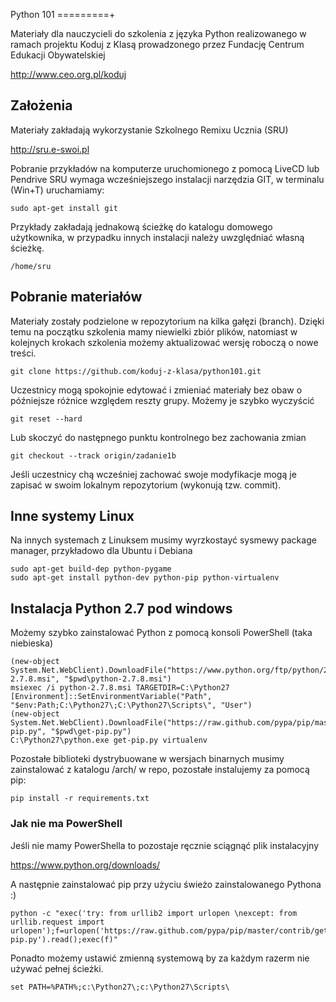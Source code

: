 Python 101
=========+

Materiały dla nauczycieli do szkolenia z języka Python realizowanego w ramach
projektu Koduj z Klasą prowadzonego przez Fundację Centrum Edukacji Obywatelskiej

http://www.ceo.org.pl/koduj

## Założenia

Materiały zakładają wykorzystanie Szkolnego Remixu Ucznia (SRU)

http://sru.e-swoi.pl

Pobranie przykładów na komputerze uruchomionego z pomocą LiveCD lub Pendrive SRU
wymaga wcześniejszego instalacji narzędzia GIT, w terminalu (Win+T) uruchamiamy:

    sudo apt-get install git

Przykłady zakładają jednakową ścieżkę do katalogu domowego użytkownika,
w przypadku innych instalacji należy uwzględniać własną ścieżkę.

    /home/sru

## Pobranie materiałów

Materiały zostały podzielone w repozytorium na kilka gałęzi (branch). Dzięki temu
na początku szkolenia mamy niewielki zbiór plików, natomiast w kolejnych krokach
szkolenia możemy aktualizować wersję roboczą o nowe treści.

    git clone https://github.com/koduj-z-klasa/python101.git

Uczestnicy mogą spokojnie edytować i zmieniać materiały bez obaw
o późniejsze różnice względem reszty grupy. Możemy je szybko wyczyścić

    git reset --hard

Lub skoczyć do następnego punktu kontrolnego bez zachowania zmian

    git checkout --track origin/zadanie1b

Jeśli uczestnicy chą wcześniej zachować swoje modyfikacje mogą je zapisać
w swoim lokalnym repozytorium (wykonują tzw. commit).

## Inne systemy Linux

Na innych systemach z Linuksem musimy wyrzkostayć sysmewy package manager,
przykładowo dla Ubuntu i Debiana

    sudo apt-get build-dep python-pygame
    sudo apt-get install python-dev python-pip python-virtualenv

## Instalacja Python 2.7 pod windows

Możemy szybko zainstalować Python z pomocą konsoli PowerShell (taka niebieska)

    (new-object System.Net.WebClient).DownloadFile("https://www.python.org/ftp/python/2.7.8/python-2.7.8.msi", "$pwd\python-2.7.8.msi")
    msiexec /i python-2.7.8.msi TARGETDIR=C:\Python27
    [Environment]::SetEnvironmentVariable("Path", "$env:Path;C:\Python27\;C:\Python27\Scripts\", "User")
    (new-object System.Net.WebClient).DownloadFile("https://raw.github.com/pypa/pip/master/contrib/get-pip.py", "$pwd\get-pip.py")
    C:\Python27\python.exe get-pip.py virtualenv

Pozostałe biblioteki dystrybuowane w wersjach binarnych musimy zainstalować
z katalogu /arch/ w repo, pozostałe instalujemy za pomocą pip:

    pip install -r requirements.txt

### Jak nie ma PowerShell

Jeśli nie mamy PowerShella to pozostaje ręcznie sciągnąć plik instalacyjny

https://www.python.org/downloads/

A następnie zainstalować pip przy użyciu świeżo zainstalowanego Pythona :)

    python -c "exec('try: from urllib2 import urlopen \nexcept: from urllib.request import urlopen');f=urlopen('https://raw.github.com/pypa/pip/master/contrib/get-pip.py').read();exec(f)"

Ponadto możemy ustawić zmienną systemową by za każdym razerm nie używać pełnej ścieżki.

    set PATH=%PATH%;c:\Python27\;c:\Python27\Scripts\




